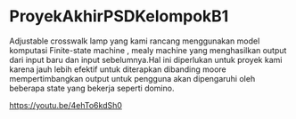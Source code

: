 # ProyekAkhirPSDKelompokB1
Adjustable crosswalk lamp yang kami rancang menggunakan model komputasi Finite-state machine , mealy machine yang menghasilkan output dari input baru dan input sebelumnya.Hal ini diperlukan untuk proyek kami karena jauh lebih efektif untuk diterapkan dibanding moore mempertimbangkan output untuk pengguna akan dipengaruhi oleh beberapa state yang bekerja seperti domino.

https://youtu.be/4ehTo6kdSh0
